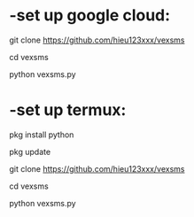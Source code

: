 # -set up google cloud:

git clone https://github.com/hieu123xxx/vexsms

cd vexsms

python vexsms.py

# -set up termux: 

pkg install python

pkg update

git clone https://github.com/hieu123xxx/vexsms

cd vexsms

python vexsms.py
